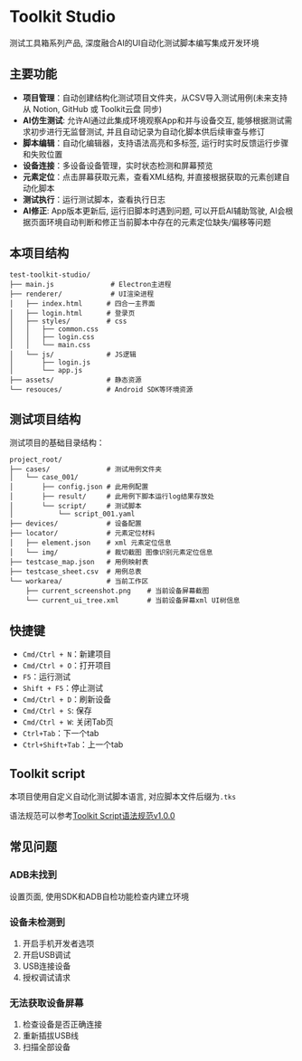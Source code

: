 # Toolkit Studio

测试工具箱系列产品, 深度融合AI的UI自动化测试脚本编写集成开发环境

## 主要功能

- **项目管理**：自动创建结构化测试项目文件夹，从CSV导入测试用例(未来支持从 Notion, GitHub 或 Toolkit云盘 同步)
- **AI仿生测试**: 允许AI通过此集成环境观察App和并与设备交互, 能够根据测试需求初步进行无监督测试, 并且自动记录为自动化脚本供后续审查与修订
- **脚本编辑**：自动化编辑器，支持语法高亮和多标签, 运行时实时反馈运行步骤和失败位置
- **设备连接**：多设备设备管理，实时状态检测和屏幕预览
- **元素定位**：点击屏幕获取元素，查看XML结构, 并直接根据获取的元素创建自动化脚本
- **测试执行**：运行测试脚本，查看执行日志
- **AI修正**: App版本更新后, 运行旧脚本时遇到问题, 可以开启AI辅助驾驶, AI会根据页面环境自动判断和修正当前脚本中存在的元素定位缺失/偏移等问题

## 本项目结构

```
test-toolkit-studio/
├── main.js              # Electron主进程
├── renderer/            # UI渲染进程
│   ├── index.html      # 四合一主界面
│   ├── login.html      # 登录页
│   ├── styles/         # css
│   │   ├── common.css
│   │   ├── login.css
│   │   └── main.css
│   └── js/             # JS逻辑
│       ├── login.js
│       └── app.js
├── assets/             # 静态资源
└── resouces/           # Android SDK等环境资源
```

## 测试项目结构

测试项目的基础目录结构：

```
project_root/
├── cases/              # 测试用例文件夹
│   └── case_001/
│       ├── config.json # 此用例配置
│       ├── result/     # 此用例下脚本运行log结果存放处
│       └── script/     # 测试脚本
│           └── script_001.yaml
├── devices/            # 设备配置
├── locator/            # 元素定位材料
│   ├── element.json    # xml 元素定位信息
│   └── img/            # 裁切截图 图像识别元素定位信息
├── testcase_map.json   # 用例映射表
├── testcase_sheet.csv  # 用例总表
└── workarea/           # 当前工作区
    ├── current_screenshot.png    # 当前设备屏幕截图
    └── current_ui_tree.xml       # 当前设备屏幕xml UI树信息
```

## 快捷键

- `Cmd/Ctrl + N`：新建项目
- `Cmd/Ctrl + O`：打开项目
- `F5`：运行测试
- `Shift + F5`：停止测试
- `Cmd/Ctrl + D`：刷新设备
- `Cmd/Ctrl + S`: 保存
- `Cmd/Ctrl + W`: 关闭Tab页
- `Ctrl+Tab`：下一个tab
- `Ctrl+Shift+Tab`：上一个tab

## Toolkit script

本项目使用自定义自动化测试脚本语言, 对应脚本文件后缀为`.tks`

语法规范可以参考[Toolkit Script语法规范v1.0.0](./docs/The_ToolkitScript_Reference.md)

## 常见问题

### ADB未找到

设置页面, 使用SDK和ADB自检功能检查内建立环境

### 设备未检测到

1. 开启手机开发者选项
2. 开启USB调试
3. USB连接设备
4. 授权调试请求

### 无法获取设备屏幕

1. 检查设备是否正确连接
2. 重新插拔USB线
3. 扫描全部设备

